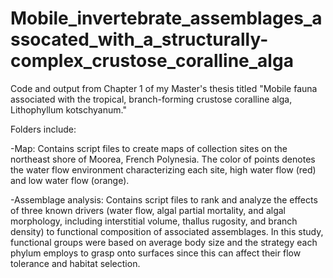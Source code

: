 # Mobile_invertebrate_assemblages_assocated_with_a_structurally-complex_crustose_coralline_alga
Code and output from Chapter 1 of my Master's thesis titled "Mobile fauna associated with the tropical, branch-forming crustose coralline alga, Lithophyllum kotschyanum."

Folders include:

-Map: Contains script files to create maps of collection sites on the northeast shore of Moorea, French Polynesia. The color of points denotes the water flow environment characterizing each site, high water flow (red) and low water flow (orange).

-Assemblage analysis: Contains script files to rank and analyze the effects of three known drivers (water flow, algal partial mortality, and algal morphology, including interstitial volume, thallus rugosity, and branch density) to functional composition of associated assemblages. In this study, functional groups were based on average body size and the strategy each phylum employs to grasp onto surfaces since this can affect their flow tolerance and habitat selection.

